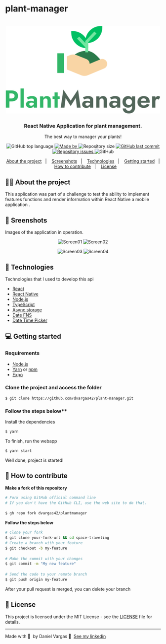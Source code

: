 # plant-manager
<h1 align="center">
  <img alt="Logo" src="./assets/logotype.svg" width="500px">
</h1>

<h3 align="center">
  React Native Application for plant management.
</h3>

<p align="center">The best way to manager your plants!</p>

<p align="center">

  <img alt="GitHub top language" src="https://img.shields.io/github/languages/top/dvargas42/plant-manager?color=ff69b4">

  <a href="https://www.linkedin.com/in/daniel-santos-040983ab/" target="_blank" rel="noopener noreferrer">
    <img alt="Made by" src="https://img.shields.io/badge/made%20by-Daniel%20Vargas-ff69b4">
  </a>

  <img alt="Repository size" src="https://img.shields.io/github/repo-size/dvargas42/plant-manager?color=ff69b4">

  <a href="https://github.com/dvargas42/plant-manager/commits/main">
    <img alt="GitHub last commit" src="https://img.shields.io/github/last-commit/dvargas42/plant-manager?color=ff69b4">
  </a>

  <a href="https://github.com/dvargas42/plant-manager/issues">
    <img alt="Repository issues" src="https://img.shields.io/github/issues/dvargas42/plant-manager?color=ff69b4">
  </a>

  <img alt="GitHub" src="https://img.shields.io/github/license/dvargas42/plant-manager?color=ff69b4">
</p>




<p align="center">
  <a href="#%EF%B8%8F-about-the-project">About the project</a>&nbsp;&nbsp;&nbsp;|&nbsp;&nbsp;&nbsp;
  <a href="#-screnshots">Screenshots</a>&nbsp;&nbsp;&nbsp;|&nbsp;&nbsp;&nbsp;
  <a href="#-technologies">Technologies</a>&nbsp;&nbsp;&nbsp;|&nbsp;&nbsp;&nbsp;
  <a href="#-getting-started">Getting started</a>&nbsp;&nbsp;&nbsp;|&nbsp;&nbsp;&nbsp;
  <a href="#-how-to-contribute">How to contribute</a>&nbsp;&nbsp;&nbsp;|&nbsp;&nbsp;&nbsp;
  <a href="#-license">License</a>
</p>

## 💇🏼 About the project

This application was part of a challenge to test the ability to implement features
functions and render information within React Native a mobile application .

## 📸 Sreenshots

Images of the application in operation.

<p align="center">
<img alt="Screen01" src="https://res.cloudinary.com/dvargas42/image/upload/v1621415352/plantmanager/Tela03_hfnqx7.png" width="200px">
<img alt="Screen02" src="https://res.cloudinary.com/dvargas42/image/upload/v1621415353/plantmanager/Tela04_ifvshr.png" width="200px">
</p>

<p align="center">
<img alt="Screen03" src="https://res.cloudinary.com/dvargas42/image/upload/v1621415354/plantmanager/Tela01_jnxg0d.png" width="200px">
<img alt="Screen04" src="https://res.cloudinary.com/dvargas42/image/upload/v1621415354/plantmanager/Tela02_ncj2gc.png" width="200px">
</p>

## 🚀 Technologies

Technologies that I used to develop this api


- [React](https://reactjs.org/)
- [React Native](https://reactnative.dev/docs/getting-started)
- [Node.js](https://nodejs.org/en/)
- [TypeScript](https://www.typescriptlang.org/)
- [Async storage](https://docs.expo.io/versions/latest/sdk/async-storage/)
- [Date FNS](https://date-fns.org/docs/Getting-Started)
- [Date Time Picker](https://docs.expo.io/versions/latest/sdk/date-time-picker/)

## 💻 Getting started

### Requirements

- [Node.js](https://nodejs.org/en/)
- [Yarn](https://classic.yarnpkg.com/) or [npm](https://www.npmjs.com/)
- [Expo](https://docs.expo.io/)


### Clone the project and access the folder

```bash
$ git clone https://github.com/dvargas42/plant-manager.git
```

### Follow the steps below**

Install the dependencies
```bash
$ yarn
```
To finish, run the webapp 
```bash
$ yarn start
```

Well done, project is started!

## 🤔 How to contribute

**Make a fork of this repository**

```bash
# Fork using GitHub official command line
# If you don't have the GitHub CLI, use the web site to do that.

$ gh repo fork dvargas42/plantmanager
```

**Follow the steps below**

```bash
# Clone your fork
$ git clone your-fork-url && cd space-traveling
# Create a branch with your feature
$ git checkout -b my-feature

# Make the commit with your changes
$ git commit -m "My new feature"

# Send the code to your remote branch
$ git push origin my-feature
```

After your pull request is merged, you can delete your branch

## 📝 License

This project is licensed under the MIT License - see the [LICENSE](LICENSE) file for details.

---

Made with 💜 &nbsp;by Daniel Vargas 👋 &nbsp;[See my linkedin](https://www.linkedin.com/in/daniel-santos-040983ab/)